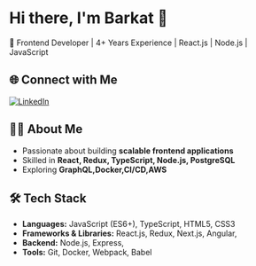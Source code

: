 # Hi there, I'm Barkat 👋

🚀 Frontend Developer | 4+ Years Experience | React.js | Node.js | JavaScript  

## 🌐 Connect with Me
[![LinkedIn](https://img.shields.io/badge/LinkedIn-blue?style=for-the-badge&logo=linkedin)]([your-linkedin-url](https://www.linkedin.com/in/sk-barkat-kudrath-1b9494180/))

## 👨‍💻 About Me
- Passionate about building **scalable frontend applications**
- Skilled in **React, Redux, TypeScript, Node.js, PostgreSQL**
- Exploring **GraphQL,Docker,CI/CD,AWS**

## 🛠 Tech Stack
- **Languages:** JavaScript (ES6+), TypeScript, HTML5, CSS3  
- **Frameworks & Libraries:** React.js, Redux, Next.js, Angular,  
- **Backend:** Node.js, Express, 
- **Tools:** Git, Docker, Webpack, Babel  



